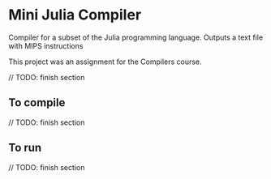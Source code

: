 # Mini Julia Compiler
Compiler for a subset of the Julia programming language. Outputs a text file with MIPS instructions

This project was an assignment for the Compilers course.

// TODO: finish section

## To compile

// TODO: finish section

## To run

// TODO: finish section



